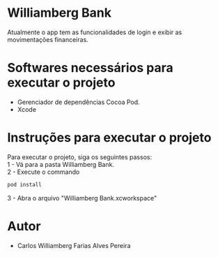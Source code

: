 # Williamberg Bank
Atualmente o app tem as funcionalidades de login e exibir as movimentações financeiras.

# Softwares necessários para executar o projeto
* Gerenciador de dependências Cocoa Pod.
* Xcode

# Instruções para executar o projeto
Para executar o projeto, siga os seguintes passos:  
1 - Vá para a pasta Williamberg Bank.  
2 - Execute o commando
```bash
pod install
```
3 - Abra o arquivo "Williamberg Bank.xcworkspace"  
# Autor
* Carlos Williamberg Farias Alves Pereira